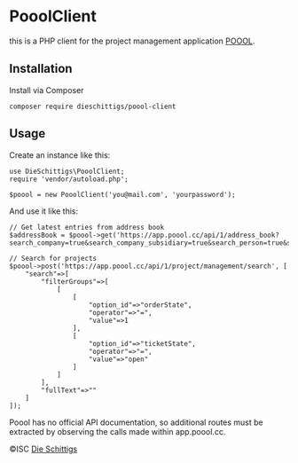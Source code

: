 # PooolClient

this is a PHP client for the project management application [POOOL](https://www.poool.cc/).

## Installation

Install via Composer

    composer require dieschittigs/poool-client

## Usage

Create an instance like this:

    use DieSchittigs\PooolClient;
    require 'vendor/autoload.php';

    $poool = new PooolClient('you@mail.com', 'yourpassword');

And use it like this:

    // Get latest entries from address book
    $addressBook = $poool->get('https://app.poool.cc/api/1/address_book?search_company=true&search_company_subsidiary=true&search_person=true&search_term=');

    // Search for projects
    $poool->post('https://app.poool.cc/api/1/project/management/search', [
        "search"=>[
            "filterGroups"=>[
                [
                    [
                        "option_id"=>"orderState",
                        "operator"=>"=",
                        "value"=>1
                    ],
                    [
                        "option_id"=>"ticketState",
                        "operator"=>"=",
                        "value"=>"open"
                    ]
                ]
            ],
            "fullText"=>""
        ]
    ]);

Poool has no official API documentation, so additional routes must be extracted by observing the calls
made within app.poool.cc.

©ISC [Die Schittigs](https://www.dieschittigs.de)
